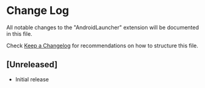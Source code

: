 # Change Log

All notable changes to the "AndroidLauncher" extension will be documented in this file.

Check [Keep a Changelog](http://keepachangelog.com/) for recommendations on how to structure this file.

## [Unreleased]

- Initial release